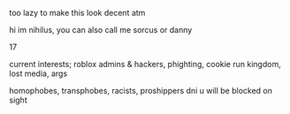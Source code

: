too lazy to make this look decent atm

hi im nihilus, you can also call me sorcus or danny

17

current interests; roblox admins & hackers, phighting, cookie run kingdom, lost media, args

homophobes, transphobes, racists, proshippers dni u will be blocked on sight
